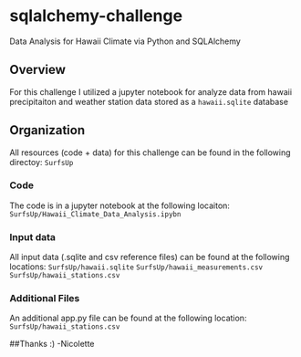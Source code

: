 # sqlalchemy-challenge
Data Analysis for Hawaii Climate via Python and SQLAlchemy

## Overview 
For this challenge I utilized a jupyter notebook for analyze data from hawaii precipitaiton and weather station data stored as a `hawaii.sqlite` database 

## Organization
All resources (code + data) for this challenge can be found in the following directoy:
`SurfsUp`

### Code
The code is in a jupyter notebook at the following locaiton:
`SurfsUp/Hawaii_Climate_Data_Analysis.ipybn`

### Input data
All input data (.sqlite and csv reference files) can be found at the following locations:
`SurfsUp/hawaii.sqlite`
`SurfsUp/hawaii_measurements.csv`
`SurfsUp/hawaii_stations.csv`

### Additional Files
An additional app.py file can be found at the following location: 
`SurfsUp/hawaii_stations.csv`

##Thanks :) 
-Nicolette 
